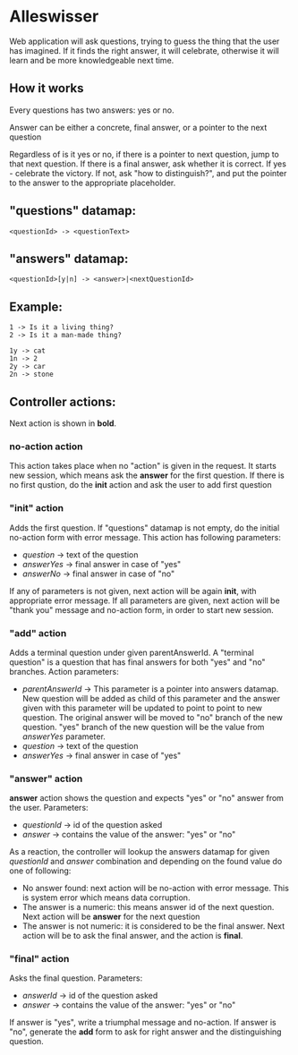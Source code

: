 Alleswisser
===========

Web application will ask questions, trying to guess the thing that the 
user has imagined. If it finds the right answer, it will celebrate, 
otherwise it will learn and be more knowledgeable next time. 


How it works
------------

Every questions has two answers: yes or no. 

Answer can be either a concrete, final answer, or a pointer to the next 
question
    
Regardless of is it yes or no, if there is a pointer to next question, 
jump to that next question. If there is a final answer, ask whether it 
is correct. If yes - celebrate the victory. If not, ask "how to distinguish?", 
and put the pointer to the answer to the appropriate placeholder. 


"questions" datamap: 
---------------------

    <questionId> -> <questionText>

"answers" datamap: 
-------------------

    <questionId>[y|n] -> <answer>|<nextQuestionId>

Example: 
--------

    1 -> Is it a living thing?
    2 -> Is it a man-made thing? 

    1y -> cat
    1n -> 2
    2y -> car
    2n -> stone

Controller actions: 
-------------------

Next action is shown in **bold**. 

### no-action action

This action takes place when no "action" is given in the request. It
starts new session, which means ask the **answer** for the first 
question. If there is no first qustion, do the **init** action and 
ask the user to add first question 

### "init" action

Adds the first question. If "questions" datamap is not empty, do the 
initial no-action form with error message. This action has following 
parameters: 

* *question* -> text of the question
* *answerYes* -> final answer in case of "yes"
* *answerNo* -> final answer in case of "no"

If any of parameters is not given, next action will be again **init**, 
with appropriate error message. If all parameters are given, next
action will be "thank you" message and no-action form, in order to 
start new session. 


### "add" action

Adds a terminal question under given parentAnswerId. A "terminal question" 
is a question that has final answers for both "yes" and "no"
branches. Action parameters: 

* *parentAnswerId* -> This parameter is a pointer into answers datamap. 
  New question will be added as child of this parameter and the answer given 
  with this parameter will be updated to point to point to new question.
  The original answer will be moved to "no" branch of the new question. 
  "yes" branch of the new question will be the value from *answerYes* 
  parameter. 
* *question* -> text of the question
* *answerYes* -> final answer in case of "yes"

### "answer" action

**answer** action shows the question and expects "yes" or "no" answer from 
the user. Parameters:

* *questionId* -> id of the question asked
* *answer* -> contains the value of the answer: "yes" or "no"

As a reaction, the controller will lookup the answers datamap for given
*questionId* and *answer* combination and depending on the found value
do one of following: 

* No answer found: next action will be no-action with error message. 
  This is system error which means data corruption. 
* The answer is a numeric: this means answer id of the next question. 
  Next action will be **answer** for the next question
* The answer is not numeric: it is considered to be the final answer. 
  Next action will be to ask the final answer, and the action is **final**.


### "final" action

Asks the final question. Parameters: 

* *answerId* -> id of the question asked
* *answer* -> contains the value of the answer: "yes" or "no"

If answer is "yes", write a triumphal message and no-action. If answer is
"no", generate the **add** form to ask for right answer and the distinguishing
question. 



